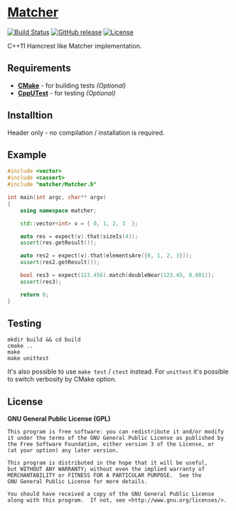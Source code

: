 # [Matcher](https://github.com/offa/matcher)

[![Build Status](https://travis-ci.org/offa/matcher.svg?branch=master)](https://travis-ci.org/offa/matcher)
[![GitHub release](https://img.shields.io/github/release/offa/matcher.svg)](https://github.com/offa/matcher/releases)
[![License](https://img.shields.io/badge/license-GPLv3-yellow.svg)](LICENSE)

C++11 Hamcrest like Matcher implementation.


## Requirements

 - [**CMake**](http://www.cmake.org/) - for building tests *(Optional)*
 - [**CppUTest**](https://github.com/cpputest/cpputest) - for testing *(Optional)*


## Installtion

Header only - no compilation / installation is required.


## Example

```cpp
#include <vector>
#include <cassert>
#include "matcher/Matcher.h"

int main(int argc, char** argv)
{
    using namespace matcher;

    std::vector<int> v = { 0, 1, 2, 3  };

    auto res = expect(v).that(sizeIs(4));
    assert(res.getResult());

    auto res2 = expect(v).that(elementsAre({0, 1, 2, 3}));
    assert(res2.getResult());

    bool res3 = expect(123.456).match(doubleNear(123.45, 0.001));
    assert(res3);

    return 0;
}
```


## Testing

```
mkdir build && cd build
cmake ..
make
make unittest
```

It's also possible to use `make test` / `ctest` instead. For `unittest` it's possible to switch verbosity by CMake option.


## License

**GNU General Public License (GPL)**

    This program is free software: you can redistribute it and/or modify
    it under the terms of the GNU General Public License as published by
    the Free Software Foundation, either version 3 of the License, or
    (at your option) any later version.

    This program is distributed in the hope that it will be useful,
    but WITHOUT ANY WARRANTY; without even the implied warranty of
    MERCHANTABILITY or FITNESS FOR A PARTICULAR PURPOSE.  See the
    GNU General Public License for more details.

    You should have received a copy of the GNU General Public License
    along with this program.  If not, see <http://www.gnu.org/licenses/>.

